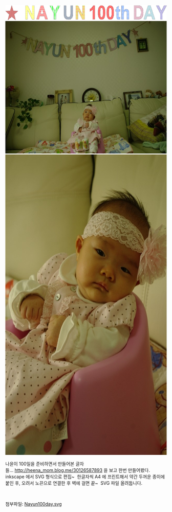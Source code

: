 <img src="path5617.png" width="620" height="46" />

<img src="GX2_1610.jpg" width="620" height="412" />

<img src="GX2_1624.jpg" width="620" height="934" />

나윤이 100일을 준비하면서 만들어본 글자들... <http://heena_mom.blog.me/30126587893> 을 보고 한번 만들어봤다. inkscape 에서 SVG 형식으로 편집~
 한글자씩 A4 에 프린트해서 약간 두꺼운 종이에 붙인 후, 오려서 노끈으로 연결한 후 벽에 걸면 끝~
 SVG 파일 올려둡니다.

 



첨부파일: <a href="Nayun100day.svg">Nayun100day.svg</a> 